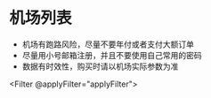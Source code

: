 <script setup lang="ts">
import { queryAirports } from './src/airports.ts'
import Filter from './components/Fliter.vue'
import Item from './components/Item.vue'
import { ref } from 'vue'
const clients = ref(null)
const filters = ref([])
const applyFilter = (val) => {
    filters.value = val
}
</script>

# 机场列表

- 机场有跑路风险，尽量不要年付或者支付大额订单
- 尽量用小号邮箱注册，并且不要使用自己常用的密码
- 数据有时效性，购买时请以机场实际参数为准

<Filter @applyFilter="applyFilter"></Filter>

<Item v-for="(item, index) in queryAirports(filters, 'and')" :item="item" :index="index" :key="index"></Item>
